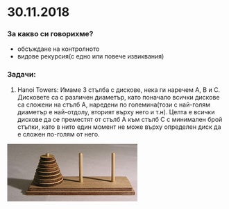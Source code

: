 # 30.11.2018

### За какво си говорихме?
* обсъждане на контролното
* видове рекурсия(с едно или повече извиквания)

### Задачи:

1. Hanoi Towers: Имаме 3 стълба с дискове, нека ги наречем А, В и С. Дисковете са с различен диаметър, като поначало всички дискове са сложени на стълб А, наредени по големина(този с най-голям диаметър е най-отдолу, вторият върху него и т.н). Целта е всички дискове да се преместят от стълб А към стълб С с минимален брой стъпки, като в нито един момент не може върху определен диск да е сложен по-голям от него.

![Hanoi](images/hanoi.jpeg)